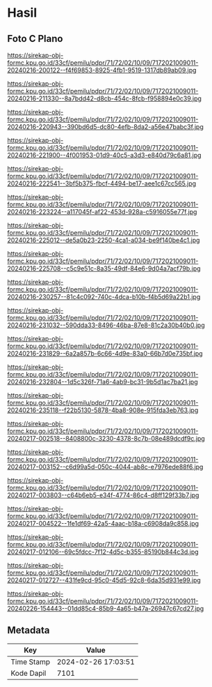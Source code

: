 # Hasil

## Foto C Plano

https://sirekap-obj-formc.kpu.go.id/33cf/pemilu/pdpr/71/72/02/10/09/7172021009011-20240216-200122--f4f69853-8925-4fb1-9519-1317db89ab09.jpg

https://sirekap-obj-formc.kpu.go.id/33cf/pemilu/pdpr/71/72/02/10/09/7172021009011-20240216-211330--8a7bdd42-d8cb-454c-8fcb-f958894e0c39.jpg

https://sirekap-obj-formc.kpu.go.id/33cf/pemilu/pdpr/71/72/02/10/09/7172021009011-20240216-220943--390bd6d5-dc80-4efb-8da2-a56e47babc3f.jpg

https://sirekap-obj-formc.kpu.go.id/33cf/pemilu/pdpr/71/72/02/10/09/7172021009011-20240216-221900--4f001953-01d9-40c5-a3d3-e840d79c6a81.jpg

https://sirekap-obj-formc.kpu.go.id/33cf/pemilu/pdpr/71/72/02/10/09/7172021009011-20240216-222541--3bf5b375-fbcf-4494-be17-aee1c67cc565.jpg

https://sirekap-obj-formc.kpu.go.id/33cf/pemilu/pdpr/71/72/02/10/09/7172021009011-20240216-223224--a117045f-af22-453d-928a-c5916055e77f.jpg

https://sirekap-obj-formc.kpu.go.id/33cf/pemilu/pdpr/71/72/02/10/09/7172021009011-20240216-225012--de5a0b23-2250-4ca1-a034-be9f140be4c1.jpg

https://sirekap-obj-formc.kpu.go.id/33cf/pemilu/pdpr/71/72/02/10/09/7172021009011-20240216-225708--c5c9e51c-8a35-49df-84e6-9d04a7acf79b.jpg

https://sirekap-obj-formc.kpu.go.id/33cf/pemilu/pdpr/71/72/02/10/09/7172021009011-20240216-230257--81c4c092-740c-4dca-b10b-f4b5d69a22b1.jpg

https://sirekap-obj-formc.kpu.go.id/33cf/pemilu/pdpr/71/72/02/10/09/7172021009011-20240216-231032--590dda33-8496-46ba-87e8-81c2a30b40b0.jpg

https://sirekap-obj-formc.kpu.go.id/33cf/pemilu/pdpr/71/72/02/10/09/7172021009011-20240216-231829--6a2a857b-6c66-4d9e-83a0-66b7d0e735bf.jpg

https://sirekap-obj-formc.kpu.go.id/33cf/pemilu/pdpr/71/72/02/10/09/7172021009011-20240216-232804--1d5c326f-71a6-4ab9-bc31-9b5d1ac7ba21.jpg

https://sirekap-obj-formc.kpu.go.id/33cf/pemilu/pdpr/71/72/02/10/09/7172021009011-20240216-235118--f22b5130-5878-4ba8-908e-915fda3eb763.jpg

https://sirekap-obj-formc.kpu.go.id/33cf/pemilu/pdpr/71/72/02/10/09/7172021009011-20240217-002518--8408800c-3230-4378-8c7b-08e489dcdf9c.jpg

https://sirekap-obj-formc.kpu.go.id/33cf/pemilu/pdpr/71/72/02/10/09/7172021009011-20240217-003152--c6d99a5d-050c-4044-ab8c-e7976ede88f6.jpg

https://sirekap-obj-formc.kpu.go.id/33cf/pemilu/pdpr/71/72/02/10/09/7172021009011-20240217-003803--c64b6eb5-e34f-4774-86c4-d8ff129f33b7.jpg

https://sirekap-obj-formc.kpu.go.id/33cf/pemilu/pdpr/71/72/02/10/09/7172021009011-20240217-004522--1fe1df69-42a5-4aac-b18a-c6908da9c858.jpg

https://sirekap-obj-formc.kpu.go.id/33cf/pemilu/pdpr/71/72/02/10/09/7172021009011-20240217-012106--69c5fdcc-7f12-4d5c-b355-85190b844c3d.jpg

https://sirekap-obj-formc.kpu.go.id/33cf/pemilu/pdpr/71/72/02/10/09/7172021009011-20240217-012727--431fe9cd-95c0-45d5-92c8-6da35d931e99.jpg

https://sirekap-obj-formc.kpu.go.id/33cf/pemilu/pdpr/71/72/02/10/09/7172021009011-20240226-154443--01dd85c4-85b9-4a65-b47a-26947c67cd27.jpg


## Metadata

| Key        | Value               |
| ---------- | ------------------- |
| Time Stamp | 2024-02-26 17:03:51 |
| Kode Dapil | 7101                |



